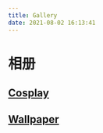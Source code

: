```yaml
---
title: Gallery
date: 2021-08-02 16:13:41
---
```

# 相册
## [Cosplay](/album/cosplay)
## [Wallpaper](/album/wallpaper)
